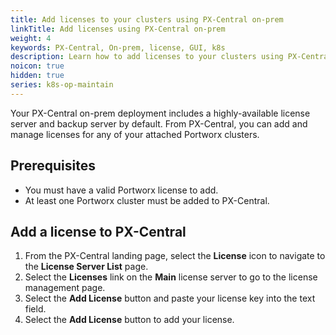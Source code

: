 ```yaml
---
title: Add licenses to your clusters using PX-Central on-prem
linkTitle: Add licenses using PX-Central on-prem
weight: 4
keywords: PX-Central, On-prem, license, GUI, k8s
description: Learn how to add licenses to your clusters using PX-Central On-prem.
noicon: true
hidden: true
series: k8s-op-maintain
---
```


Your PX-Central on-prem deployment includes a highly-available license server and backup server by default. From PX-Central, you can add and manage licenses for any of your attached Portworx clusters.

## Prerequisites

* You must have a valid Portworx license to add.
* At least one Portworx cluster must be added to PX-Central.

## Add a license to PX-Central

1. From the PX-Central landing page, select the **License** icon to navigate to the **License Server List** page.
2. Select the **Licenses** link on the **Main** license server to go to the license management page.
3. Select the **Add License** button and paste your license key into the text field.
4. Select the **Add License** button to add your license.

<!-- verification failed with "Auth failed" message, probably due to testing config. -->
